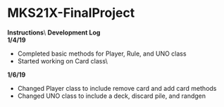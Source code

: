 # MKS21X-FinalProject
**Instructions**\\
**Development Log**\
**1/4/19**
- Completed basic methods for Player, Rule, and UNO class
- Started working on Card class\\

**1/6/19**
- Changed Player class to include remove card and add card methods
- Changed UNO class to include a deck, discard pile, and randgen
